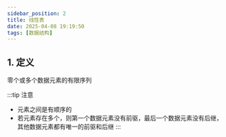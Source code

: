 ```yaml
---
sidebar_position: 2
title: 线性表
date: 2025-04-08 19:19:50
tags: [数据结构]
---
```


## 1. 定义
零个或多个数据元素的有限序列


:::tip 注意
- 元素之间是有顺序的
- 若元素存在多个，则第一个数据元素没有前驱，最后一个数据元素没有后继，其他数据元素都有唯一的前驱和后继
:::